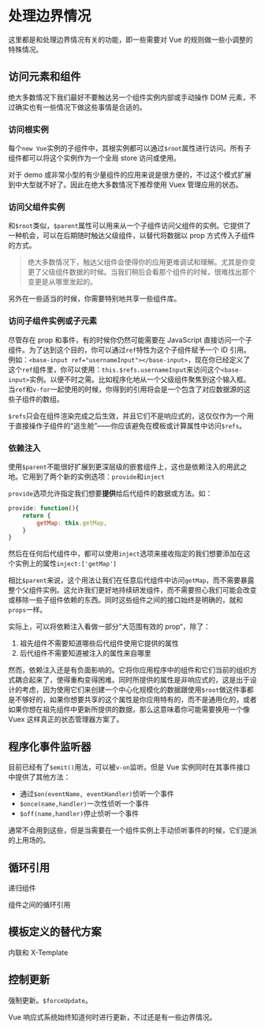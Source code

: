 # 处理边界情况

这里都是和处理边界情况有关的功能，即一些需要对 Vue 的规则做一些小调整的特殊情况。

## 访问元素和组件

绝大多数情况下我们最好不要触达另一个组件实例内部或手动操作 DOM 元素，不过确实也有一些情况下做这些事情是合适的。

### 访问根实例

每个`new Vue`实例的子组件中，其根实例都可以通过`$root`属性进行访问。所有子组件都可以将这个实例作为一个全局 store 访问或使用。

对于 demo 或非常小型的有少量组件的应用来说是很方便的，不过这个模式扩展到中大型就不好了。因此在绝大多数情况下推荐使用 Vuex 管理应用的状态。

### 访问父组件实例

和`$root`类似，`$parent`属性可以用来从一个子组件访问父组件的实例。它提供了一种机会，可以在后期随时触达父级组件，以替代将数据以 prop 方式传入子组件的方式。

> 绝大多数情况下，触达父组件会使得你的应用更难调试和理解。尤其是你变更了父级组件数据的时候。当我们稍后会看那个组件的时候，很难找出那个变更是从哪里发起的。

另外在一些适当的时候，你需要特别地共享一些组件库。

### 访问子组件实例或子元素

尽管存在 prop 和事件，有的时候你仍然可能需要在 JavaScript 直接访问一个子组件。为了达到这个目的，你可以通过`ref`特性为这个子组件赋予一个 ID 引用。例如：`<base-input ref="usernameInput"></base-input>`，现在你已经定义了这个`ref`组件里，你可以使用：`this.$refs.usernameInput`来访问这个`<base-input>`实例。以便不时之需。比如程序化地从一个父级组件聚焦到这个输入框。当`ref`和`v-for`一起使用的时候，你得到的引用将会是一个包含了对应数据源的这些子组件的数组。

`$refs`只会在组件渲染完成之后生效，并且它们不是响应式的，这仅仅作为一个用于直接操作子组件的“逃生舱”——你应该避免在模板或计算属性中访问`$refs`。

### 依赖注入

使用`$parent`不能很好扩展到更深层级的嵌套组件上，这也是依赖注入的用武之地。它用到了两个新的实例选项：`provide`和`inject`

`provide`选项允许指定我们想要**提供**给后代组件的数据或方法。如：
```js
provide: function(){
    return {
        getMap: this.getMap,
    }
}
```

然后在任何后代组件中，都可以使用`inject`选项来接收指定的我们想要添加在这个实例上的属性`inject:['getMap']`

相比`$parent`来说，这个用法让我们在任意后代组件中访问`getMap`，而不需要暴露整个父组件实例。这允许我们更好地持续研发组件，而不需要担心我们可能会改变或移除一些子组件依赖的东西。同时这些组件之间的接口始终是明确的，就和`props`一样。

实际上，可以将依赖注入看做一部分”大范围有效的 prop“，除了：
1. 祖先组件不需要知道哪些后代组件使用它提供的属性
2. 后代组件不需要知道被注入的属性来自哪里

然而，依赖注入还是有负面影响的。它将你应用程序中的组件和它们当前的组织方式耦合起来了，使得重构变得困难。同时所提供的属性是非响应式的，这是出于设计的考虑，因为使用它们来创建一个中心化规模化的数据跟使用`$root`做这件事都是不够好的，如果你想要共享的这个属性是你应用特有的，而不是通用化的，或者如果你想在祖先组件中更新所提供的数据，那么这意味着你可能需要换用一个像 Vuex 这样真正的状态管理器方案了。

## 程序化事件监听器

目前已经有了`$emit()`用法，可以被`v-on`监听。但是 Vue 实例同时在其事件接口中提供了其他方法：
- 通过`$on(eventName, eventHandler)`侦听一个事件
- `$once(name,handler)`一次性侦听一个事件
- `$off(name,handler)`停止侦听一个事件

通常不会用到这些，但是当需要在一个组件实例上手动侦听事件的时候，它们是派的上用场的。

## 循环引用

递归组件

组件之间的循环引用

## 模板定义的替代方案

内联和 X-Template

## 控制更新

强制更新。`$forceUpdate`。

Vue 响应式系统始终知道何时进行更新，不过还是有一些边界情况。